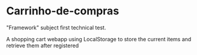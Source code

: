 # Carrinho-de-compras
"Framework" subject first technical test.

A shopping cart webapp using LocalStorage to store the current items and retrieve them after registered
